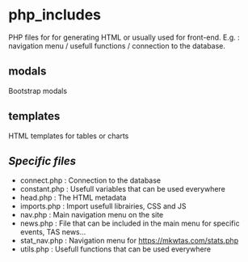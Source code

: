 # php_includes

PHP files for for generating HTML or usually used for front-end. E.g. : navigation menu / usefull functions / connection to the database.

## modals

Bootstrap modals

## templates

HTML templates for tables or charts

## *Specific files*

* connect.php : Connection to the database
* constant.php : Usefull variables that can be used everywhere
* head.php : The <head> HTML metadata
* imports.php : Import usefull librairies, CSS and JS
* nav.php : Main navigation menu on the site
* news.php : File that can be included in the main menu for specific events, TAS news...
* stat_nav.php : Navigation menu for https://mkwtas.com/stats.php
* utils.php : Usefull functions that can be used everywhere
